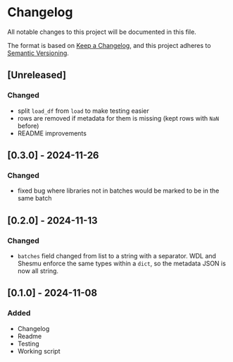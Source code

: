 # Changelog

All notable changes to this project will be documented in this file.

The format is based on [Keep a Changelog](https://keepachangelog.com/en/1.1.0/),
and this project adheres to [Semantic Versioning](https://semver.org/spec/v2.0.0.html).

## [Unreleased]
### Changed
* split `load_df` from `load` to make testing easier
* rows are removed if metadata for them is missing (kept rows with `NaN` before)
* README improvements

## [0.3.0] - 2024-11-26
### Changed
* fixed bug where libraries not in batches would be marked to be in the same batch

## [0.2.0] - 2024-11-13
### Changed
* `batches` field changed from list to a string with a separator.
WDL and Shesmu enforce the same types within a `dict`, so the metadata JSON is now all string.

## [0.1.0] - 2024-11-08
### Added
* Changelog
* Readme
* Testing
* Working script